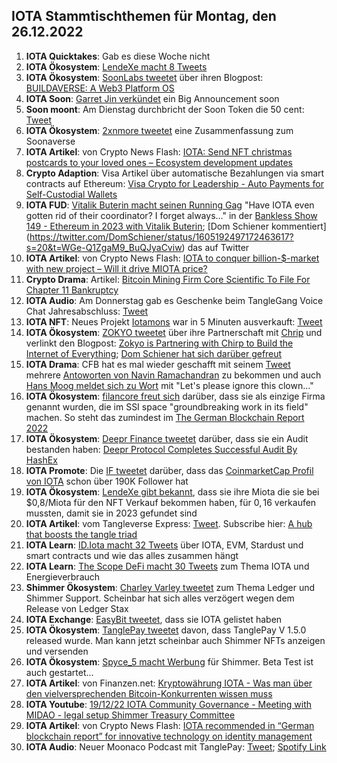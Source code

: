 ## IOTA Stammtischthemen für Montag, den 26.12.2022

1. **IOTA Quicktakes**: Gab es diese Woche nicht 
2. **IOTA Ökosystem**: [LendeXe macht 8 Tweets](https://twitter.com/LendeXeFinance/status/1604832261995745280?s=20&t=Iqilz3YvTMlJiU_81fBfCg)
3. **IOTA Ökosystem**: [SoonLabs tweetet](https://twitter.com/soon_labs/status/1605077434998480896?s=20&t=Iqilz3YvTMlJiU_81fBfCg) über ihren Blogpost: [BUILDAVERSE: A Web3 Platform OS](https://soonlabs.medium.com/buildaverse-a-web3-platform-os-981c3aef5b5e)
4. **IOTA Soon**: [Garret Jin verkündet](https://twitter.com/GarrettBullish/status/1603379605435744256?s=20&t=RHw1Kv8gA7iiLDgtZ_85lA) ein Big Announcement soon 
5. **Soon moont**: Am Dienstag durchbricht der Soon Token die 50 cent: [Tweet](https://twitter.com/the_uploadfiltr/status/1605142025405349888?s=20&t=3SYN_1Ha3eivvqxZvyVaYA)
6. **IOTA Ökosystem**: [2xnmore tweetet](https://twitter.com/2xnmore/status/1604783247770103808?s=20&t=3SYN_1Ha3eivvqxZvyVaYA) eine Zusammenfassung zum Soonaverse
7. **IOTA Artikel**: von Crypto News Flash: [IOTA: Send NFT christmas postcards to your loved ones – Ecosystem development updates](https://www.crypto-news-flash.com/iota-send-nft-christmas-postcards-to-your-loved-ones-ecosystem-development-updates/)
8. **Crypto Adaption**: Visa Artikel über automatische Bezahlungen via smart contracts auf Ethereum: [Visa Crypto for Leadership - Auto Payments for Self-Custodial Wallets](https://usa.visa.com/solutions/crypto/auto-payments-for-self-custodial-wallets.html)
9. **IOTA FUD**: [Vitalik Buterin macht seinen Running Gag](https://www.youtube.com/clip/UgkxXOq3ReA2uaThJy7eX8DM94hKLeRbvLFM) "Have IOTA even gotten rid of their coordinator? I forget always..." in der [Bankless Show 149 - Ethereum in 2023 with Vitalik Buterin](https://www.youtube.com/watch?v=QXKqIIf6_AE&feature=youtu.be); [Dom Schiener kommentiert] (https://twitter.com/DomSchiener/status/1605192497172463617?s=20&t=WGe-Q1ZgaM9_BuQJyaCviw) das auf Twitter
10. **IOTA Artikel**: von Crypto News Flash: [IOTA to conquer billion-$-market with new project – Will it drive MIOTA price?](https://www.crypto-news-flash.com/iota-to-conquer-billion-market-with-new-project-will-it-drive-miota-price/)
11. **Crypto Drama**: Artikel: [Bitcoin Mining Firm Core Scientific To File For Chapter 11 Bankruptcy](https://watcher.guru/news/bitcoin-mining-firm-core-scientific-to-file-for-chapter-11-bankruptcy)
12. **IOTA Audio**: Am Donnerstag gab es Geschenke beim TangleGang Voice Chat Jahresabschluss: [Tweet](https://twitter.com/GangTangleTalk/status/1605457098338439170?s=20&t=gJv3LGTjICxgo_ylj70m8A)
13. **IOTA NFT**: Neues Projekt [Iotamons](https://twitter.com/iotamons) war in 5 Minuten ausverkauft: [Tweet](https://twitter.com/iotamons/status/1605280129919467520?s=20&t=gJv3LGTjICxgo_ylj70m8A)
14. **IOTA Ökosystem**: [ZOKYO tweetet](https://twitter.com/ZOKYO_io/status/1605189292695093248?s=20&t=gJv3LGTjICxgo_ylj70m8A) über ihre Partnerschaft mit [Chrip](https://twitter.com/ChirpIoT) und verlinkt den Blogpost: [Zokyo is Partnering with Chirp to Build the Internet of Everything](https://medium.com/@zokyo.io/zokyo-is-partnering-with-chirp-to-build-the-internet-of-everything-1d322d3c71bf); [Dom Schiener hat sich darüber gefreut](https://twitter.com/DomSchiener/status/1605229925434269697?s=20&t=gJv3LGTjICxgo_ylj70m8A)
15. **IOTA Drama**: CFB hat es mal wieder geschafft mit seinem [Tweet](https://twitter.com/c___f___b/status/1605195801554485248?s=20&t=gJv3LGTjICxgo_ylj70m8A) mehrere [Antoworten von Navin Ramachandran](https://twitter.com/navinram999/status/1605215401171992582?s=20&t=gJv3LGTjICxgo_ylj70m8A) zu bekommen und auch [Hans Moog meldet sich zu Wort](https://twitter.com/hus_qy/status/1605377802953707520?s=20&t=gJv3LGTjICxgo_ylj70m8A) mit "Let's please ignore this clown..."
16. **IOTA Ökosystem**: [filancore freut sich](https://twitter.com/FilancoreGmbH/status/1605484248311377921?s=20&t=zhyASLQCNe-YPFCGYM1TMw) darüber, dass sie als einzige Firma genannt wurden, die im SSI space "groundbreaking work in its field" machen. So steht das zumindest im [The German Blockchain Report 2022](https://www.certik.com/resources/blog/45sb7IJngkQuoTz9fWpWmQ-the-german-blockchain-report-2022) 
17. **IOTA Ökosystem**: [Deepr Finance tweetet](https://twitter.com/DeeprFinance/status/1605222935714844677?s=20&t=L2o8s-mjCSmVfljBZg58Pw) darüber, dass sie ein Audit bestanden haben: [Deepr Protocol Completes Successful Audit By HashEx](https://medium.com/@Deepr.Finance/deepr-protocol-completes-successful-audit-by-hashex-70b10304031f)
18. **IOTA Promote**: Die [IF tweetet](https://twitter.com/iota/status/1605491652851900424?s=20&t=_70r6vmPk7U58plHouJX2w) darüber, dass das [CoinmarketCap Profil von IOTA](https://coinmarketcap.com/community/profile/IOTA) schon über 190K Follower hat
19. **IOTA Ökosystem**: [LendeXe gibt bekannt](https://twitter.com/LendeXeFinance/status/1605572982889496577?s=20&t=zhyASLQCNe-YPFCGYM1TMw), dass sie ihre Miota die sie bei $0,8/Miota für den NFT Verkauf bekommen haben, für $0,16$ verkaufen mussten, damit sie in 2023 gefundet sind
20. **IOTA Artikel**: vom Tangleverse Express: [Tweet](https://twitter.com/TangleVerseWeb/status/1605554715181268992?s=20&t=zhyASLQCNe-YPFCGYM1TMw). Subscribe hier: [A hub that boosts the tangle triad](https://tangleverse.io/)
21. **IOTA Learn**: [ID.Iota macht 32 Tweets](https://twitter.com/id_iota/status/1605593975087239168?s=20&t=hDKxuAZ1OwjoGdSxW86dMg) über IOTA, EVM, Stardust und smart contracts und wie das alles zusammen hängt
22. **IOTA Learn**: [The Scope DeFi macht 30 Tweets](https://twitter.com/ScopeDefi/status/1605245717605498880?s=20&t=f-WnBXQhoxGslxANp5IiJQ) zum Thema IOTA und Energieverbrauch
23. **Shimmer Ökosystem**: [Charley Varley tweetet](https://twitter.com/c_varley/status/1605681273950810112?s=20&t=f-WnBXQhoxGslxANp5IiJQ) zum Thema Ledger und Shimmer Support. Scheinbar hat sich alles verzögert wegen dem Release von Ledger Stax
24. **IOTA Exchange**: [EasyBit tweetet](https://twitter.com/EasyBit_com/status/1605667379874258971?s=20&t=f-WnBXQhoxGslxANp5IiJQ), dass sie IOTA gelistet haben
25. **IOTA Ökosystem**: [TanglePay tweetet](https://twitter.com/tanglepaycom/status/1605746170697248769?s=20&t=f-WnBXQhoxGslxANp5IiJQ) davon, dass TanglePay V 1.5.0 released wurde. Man kann jetzt scheinbar auch Shimmer NFTs anzeigen und versenden
26. **IOTA Ökosystem**: [Spyce_5 macht Werbung](https://twitter.com/SPYCE_5/status/1605836111292600320?s=20&t=f-WnBXQhoxGslxANp5IiJQ) für Shimmer. Beta Test ist auch gestartet...
27. **IOTA Artikel**: von Finanzen.net: [Kryptowährung IOTA - Was man über den vielversprechenden Bitcoin-Konkurrenten wissen muss](https://www.finanzen.net/nachricht/devisen/iota-token-kryptowaehrung-iota-was-man-ueber-den-vielversprechenden-bitcoin-konkurrenten-wissen-muss-5597663)
28. **IOTA Youtube**: [19/12/22 IOTA Community Governance - Meeting with MIDAO - legal setup Shimmer Treasury Committee](https://www.youtube.com/watch?v=VCOWt7O8tfc)
29. **IOTA Artikel**: von Crypto News Flash: [IOTA recommended in “German blockchain report” for innovative technology on identity management](https://www.crypto-news-flash.com/iota-recommended-in-german-blockchain-report-for-innovative-technology-on-identity-management/)
30. **IOTA Audio**: Neuer Moonaco Podcast mit TanglePay: [Tweet](https://twitter.com/MoonacoPodcast/status/1605900000923471873?s=20&t=doOsoRSvo_dqVmsIIZSAog); [Spotify Link](https://open.spotify.com/episode/6WHQkl3wgsnPUkfZrpSiJF?si=EQsExK_RT8ScBIABh9VDiA&nd=1)

